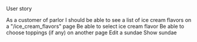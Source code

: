 User story

As a customer of parlor 
I should be able to see a list of ice cream flavors on a "/ice_cream_flavors" page
Be able to select ice cream flavor
Be able to choose toppings (if any) on another page
Edit a sundae
Show sundae 
